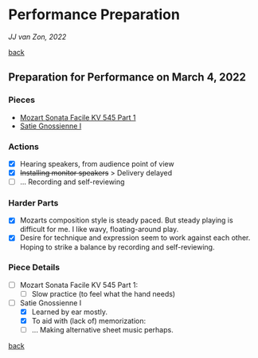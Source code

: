 Performance Preparation
=======================

*JJ van Zon, 2022*

[back](./)

Preparation for Performance on March 4, 2022
--------------------------------------------

### Pieces

- [Mozart Sonata Facile KV 545 Part 1](mozart-sonata-facile-part-1)
- [Satie Gnossienne Ⅰ](satie-gnossienne-1)

### Actions

- [x] Hearing speakers, from audience point of view
- [x] ~~Installing monitor speakers~~ > Delivery delayed
- [ ] ... Recording and self-reviewing

### Harder Parts

- [x] Mozarts composition style is steady paced. But steady playing is difficult for me. I like wavy, floating-around play.
- [x] Desire for technique and expression seem to work against each other. Hoping to strike a balance by recording and self-reviewing.

### Piece Details

- [ ] Mozart Sonata Facile KV 545 Part 1:
    - [ ] Slow practice (to feel what the hand needs)
- [ ] Satie Gnossienne Ⅰ
    - [x] Learned by ear mostly.
    - [x] To aid with (lack of) memorization:
    - [ ] ... Making alternative sheet music perhaps.

[back](./)
